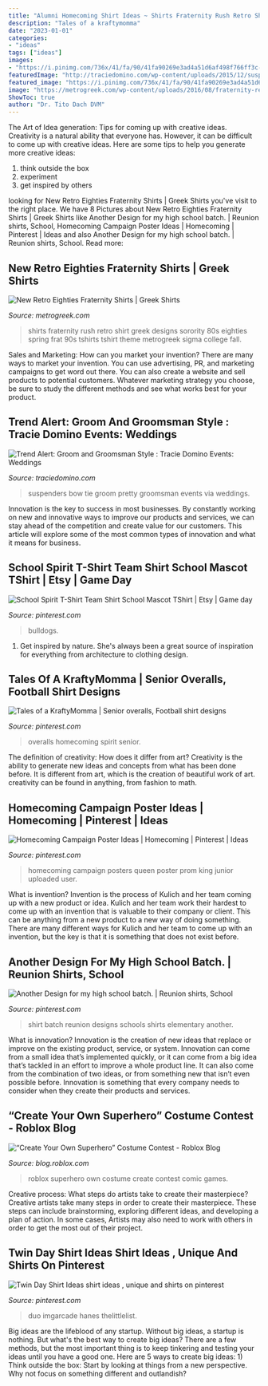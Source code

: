 ```yaml
---
title: "Alumni Homecoming Shirt Ideas ~ Shirts Fraternity Rush Retro Shirt Greek Designs Sorority 80s Eighties Spring Frat 90s Tshirts Tshirt Theme Metrogreek Sigma College Fall"
description: "Tales of a kraftymomma"
date: "2023-01-01"
categories:
- "ideas"
tags: ["ideas"]
images:
- "https://i.pinimg.com/736x/41/fa/90/41fa90269e3ad4a51d6af498f766ff3c--shirt-ideas-t-shirt.jpg"
featuredImage: "http://traciedomino.com/wp-content/uploads/2015/12/suspenders-and-bow-tie-1.jpg"
featured_image: "https://i.pinimg.com/736x/41/fa/90/41fa90269e3ad4a51d6af498f766ff3c--shirt-ideas-t-shirt.jpg"
image: "https://metrogreek.com/wp-content/uploads/2016/08/fraternity-retro-t-shirts.jpg"
ShowToc: true
author: "Dr. Tito Dach DVM"
---
```



The Art of Idea generation: Tips for coming up with creative ideas.
Creativity is a natural ability that everyone has. However, it can be difficult to come up with creative ideas. Here are some tips to help you generate more creative ideas: 
1. think outside the box 
2. experiment 
3. get inspired by others 

	

		
looking for New Retro Eighties Fraternity Shirts | Greek Shirts you've visit to the right place. We have 8 Pictures about New Retro Eighties Fraternity Shirts | Greek Shirts like Another Design for my high school batch. | Reunion shirts, School, Homecoming Campaign Poster Ideas | Homecoming | Pinterest | Ideas and also Another Design for my high school batch. | Reunion shirts, School. Read more:
		
    
## New Retro Eighties Fraternity Shirts | Greek Shirts

<img loading=lazy src="https://metrogreek.com/wp-content/uploads/2016/08/fraternity-retro-t-shirts.jpg" onerror="this.onerror=null;this.src='https://tse3.mm.bing.net/th?id=OIP.QJchBfYoFjgTAzcXZtVcqgHaPd&amp;pid=15.1';" alt="New Retro Eighties Fraternity Shirts | Greek Shirts">

_Source: metrogreek.com_

>shirts fraternity rush retro shirt greek designs sorority 80s eighties spring frat 90s tshirts tshirt theme metrogreek sigma college fall. 

	

Sales and Marketing: How can you market your invention?
There are many ways to market your invention. You can use advertising, PR, and marketing campaigns to get word out there. You can also create a website and sell products to potential customers. Whatever marketing strategy you choose, be sure to study the different methods and see what works best for your product.

    
## Trend Alert: Groom And Groomsman Style : Tracie Domino Events: Weddings

<img loading=lazy src="http://traciedomino.com/wp-content/uploads/2015/12/suspenders-and-bow-tie-1.jpg" onerror="this.onerror=null;this.src='https://tse4.mm.bing.net/th?id=OIP.BF9QwkjJk1KsLmQBfsBUnQHaLH&amp;pid=15.1';" alt="Trend Alert: Groom and Groomsman Style : Tracie Domino Events: Weddings">

_Source: traciedomino.com_

>suspenders bow tie groom pretty groomsman events via weddings. 

	

Innovation is the key to success in most businesses. By constantly working on new and innovative ways to improve our products and services, we can stay ahead of the competition and create value for our customers. This article will explore some of the most common types of innovation and what it means for business.

    
## School Spirit T-Shirt Team Shirt School Mascot TShirt | Etsy | Game Day

<img loading=lazy src="https://i.pinimg.com/originals/84/a5/4f/84a54f9ea1335c00fffcb2380746ee74.jpg" onerror="this.onerror=null;this.src='https://tse4.mm.bing.net/th?id=OIP.8Tb1HQemcmucOdRautw6hgHaJ3&amp;pid=15.1';" alt="School Spirit T-Shirt Team Shirt School Mascot TShirt | Etsy | Game day">

_Source: pinterest.com_

>bulldogs. 

	

1. Get inspired by nature. She's always been a great source of inspiration for everything from architecture to clothing design.

    
## Tales Of A KraftyMomma | Senior Overalls, Football Shirt Designs

<img loading=lazy src="https://i.pinimg.com/736x/48/79/c0/4879c0fa2d9bb3847bf4c20058b9f38d--homecoming-overalls.jpg" onerror="this.onerror=null;this.src='https://tse4.mm.bing.net/th?id=OIP.qo37w91sy_K8Bgu5x9Rs7wAAAA&amp;pid=15.1';" alt="Tales of a KraftyMomma | Senior overalls, Football shirt designs">

_Source: pinterest.com_

>overalls homecoming spirit senior. 

	

The definition of creativity: How does it differ from art?
Creativity is the ability to generate new ideas and concepts from what has been done before. It is different from art, which is the creation of beautiful work of art. creativity can be found in anything, from fashion to math.

    
## Homecoming Campaign Poster Ideas | Homecoming | Pinterest | Ideas

<img loading=lazy src="https://s-media-cache-ak0.pinimg.com/736x/7e/d3/17/7ed31791940fb4560852b20a19102503.jpg" onerror="this.onerror=null;this.src='https://tse1.mm.bing.net/th?id=OIP.vUSA_WsLA6FYrYycbtPZ6wHaJ3&amp;pid=15.1';" alt="Homecoming Campaign Poster Ideas | Homecoming | Pinterest | Ideas">

_Source: pinterest.com_

>homecoming campaign posters queen poster prom king junior uploaded user. 

	

What is invention?
Invention is the process of Kulich and her team coming up with a new product or idea. Kulich and her team work their hardest to come up with an invention that is valuable to their company or client. This can be anything from a new product to a new way of doing something. There are many different ways for Kulich and her team to come up with an invention, but the key is that it is something that does not exist before.

    
## Another Design For My High School Batch. | Reunion Shirts, School

<img loading=lazy src="https://i.pinimg.com/736x/41/fa/90/41fa90269e3ad4a51d6af498f766ff3c--shirt-ideas-t-shirt.jpg" onerror="this.onerror=null;this.src='https://tse1.mm.bing.net/th?id=OIP.XwCDEmklK2wj7rWuWdqiZwHaDZ&amp;pid=15.1';" alt="Another Design for my high school batch. | Reunion shirts, School">

_Source: pinterest.com_

>shirt batch reunion designs schools shirts elementary another. 

	

What is innovation?
Innovation is the creation of new ideas that replace or improve on the existing product, service, or system. Innovation can come from a small idea that’s implemented quickly, or it can come from a big idea that’s tackled in an effort to improve a whole product line. It can also come from the combination of two ideas, or from something new that isn’t even possible before. Innovation is something that every company needs to consider when they create their products and services.

    
## “Create Your Own Superhero” Costume Contest - Roblox Blog

<img loading=lazy src="https://blog.roblox.com/wp-content/uploads/2016/12/IMG_SpidermanHeaderforContest_1200_v5.jpg" onerror="this.onerror=null;this.src='https://tse3.mm.bing.net/th?id=OIP.NtGYEiACFf-OhEjBwQeILAHaE7&amp;pid=15.1';" alt="“Create Your Own Superhero” Costume Contest - Roblox Blog">

_Source: blog.roblox.com_

>roblox superhero own costume create contest comic games. 

	

Creative process: What steps do artists take to create their masterpiece?
Creative artists take many steps in order to create their masterpiece. These steps can include brainstorming, exploring different ideas, and developing a plan of action. In some cases, Artists may also need to work with others in order to get the most out of their project.

    
## Twin Day Shirt Ideas Shirt Ideas , Unique And Shirts On Pinterest

<img loading=lazy src="https://i.pinimg.com/736x/45/8b/f0/458bf0199a9394f6b7752e4bed5475be--twin-day-shirt-ideas.jpg" onerror="this.onerror=null;this.src='https://tse1.mm.bing.net/th?id=OIP.4O11dbllqvBDkbwenFpWqQAAAA&amp;pid=15.1';" alt="Twin Day Shirt Ideas shirt ideas , unique and shirts on pinterest">

_Source: pinterest.com_

>duo imgarcade hanes thelittlelist. 

	

Big ideas are the lifeblood of any startup. Without big ideas, a startup is nothing. But what's the best way to create big ideas? There are a few methods, but the most important thing is to keep tinkering and testing your ideas until you have a good one. Here are 5 ways to create big ideas: 1) Think outside the box: Start by looking at things from a new perspective. Why not focus on something different and outlandish?

